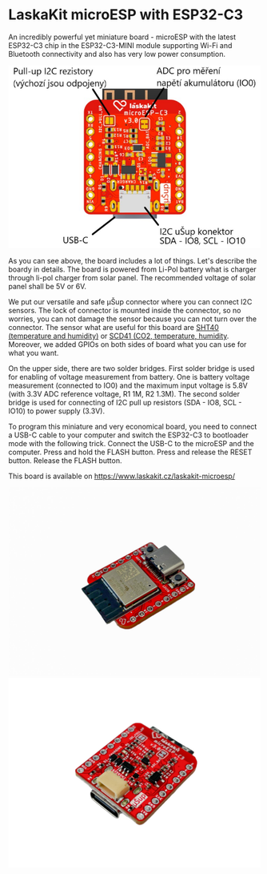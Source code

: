 # LaskaKit microESP with ESP32-C3

An incredibly powerful yet miniature board - microESP with the latest ESP32-C3 chip in the ESP32-C3-MINI module supporting Wi-Fi and Bluetooth connectivity and also has very low power consumption.

![Popis microESP_ESP32-C3_BOTTOM.jpg](https://github.com/LaskaKit/microESP/blob/main/img/MicroESP-C3-mini_V3_0_bot.jpg)

As you can see above, the board includes a lot of things. Let's describe the boardy in details. 
The board is powered from Li-Pol battery what is charger through li-pol charger from solar panel. The recommended voltage of solar panel shall be 5V or 6V.

We put our versatile and safe μŠup connector where you can connect I2C sensors. The lock of connector is mounted inside the connector, so no worries, you can not damage the sensor because you can not turn over the connector.
The sensor what are useful for this board are [SHT40 (temperature and humidity)](https://www.laskakit.cz/laskakit-sht40-senzor-teploty-a-vlhkosti-vzduchu/) or [SCD41 (CO2, temperature, humidity](https://www.laskakit.cz/laskakit-scd41-senzor-co2--teploty-a-vlhkosti-vzduchu/). 
Moreover, we added GPIOs on both sides of board what you can use for what you want.

On the upper side, there are two solder bridges. First solder bridge is used for enabling of voltage measurement from battery. 
One is battery voltage measurement (connected to IO0) and the maximum input voltage is 5.8V (with 3.3V ADC reference voltage, R1 1M, R2 1.3M). 
The second solder bridge is used for connecting of I2C pull up resistors (SDA - IO8, SCL - IO10) to power supply (3.3V).

To program this miniature and very economical board, you need to connect a USB-C cable to your computer and switch the ESP32-C3 to bootloader mode with the following trick.
Connect the USB-C to the microESP and the computer.
Press and hold the FLASH button.
Press and release the RESET button.
Release the FLASH button.

This board is available on https://www.laskakit.cz/laskakit-microesp/

![TOP](https://github.com/LaskaKit/microESP/blob/main/img/laskakit-microesp-1.jpg)
![BOTTOM](https://github.com/LaskaKit/microESP/blob/main/img/laskakit-microesp-3.jpg)
